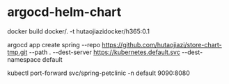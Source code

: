 # argocd-helm-chart

docker build docker/. -t hutaojiazidocker/h365:0.1


argocd app create spring --repo https://github.com/hutaojiazi/store-chart-tmp.git --path . --dest-server https://kubernetes.default.svc --dest-namespace default


kubectl port-forward svc/spring-petclinic -n default 9090:8080

